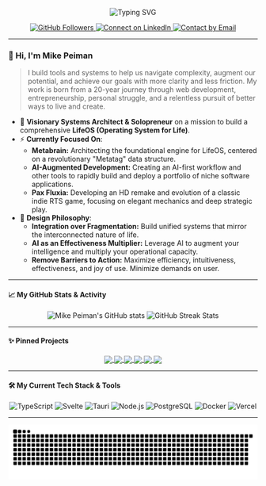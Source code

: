 <!-- ✨ Typing SVG Banner - Fixed & Personalized ✨ -->
<p align="center">
  <img src="https://readme-typing-svg.demolab.com?font=Fira+Code&pause=1000&color=9333EA¢er=true&vCenter=true&width=600&lines=Architecting+Systems+for+Life;Building+Tools+for+Thoughtful+Achievement;Welcome+to+My+Digital+Workshop" alt="Typing SVG" />
</p>

<p align="center">
  <a href="https://github.com/mikepeiman">
    <img src="https://img.shields.io/github/followers/mikepeiman?label=Follow&style=for-the-badge&logo=github&color=181717" alt="GitHub Followers" />
  </a>
  <a href="https://www.linkedin.com/in/mikepeiman/">
    <img src="https://img.shields.io/badge/Connect-LinkedIn-0A66C2?style=for-the-badge&logo=linkedin" alt="Connect on LinkedIn"/>
  </a>
  <a href="mailto:hello@mikepeiman.dev">
    <img src="https://img.shields.io/badge/Contact-%40Email-blue?style=for-the-badge&logo=gmail" alt="Contact by Email" />
  </a>
</p>

---

### 👋 Hi, I'm Mike Peiman

> I build tools and systems to help us navigate complexity, augment our potential, and achieve our goals with more clarity and less friction. My work is born from a 20-year journey through web development, entrepreneurship, personal struggle, and a relentless pursuit of better ways to live and create.

- 🧠 **Visionary Systems Architect & Solopreneur** on a mission to build a comprehensive **LifeOS (Operating System for Life)**.
- ⚡ **Currently Focused On**:
    - **Metabrain:** Architecting the foundational engine for LifeOS, centered on a revolutionary "Metatag" data structure.
    - **AI-Augmented Development:** Creating an AI-first workflow and other tools to rapidly build and deploy a portfolio of niche software applications.
    - **Pax Fluxia:** Developing an HD remake and evolution of a classic indie RTS game, focusing on elegant mechanics and deep strategic play.
- 🌱 **Design Philosophy**:
    - **Integration over Fragmentation:** Build unified systems that mirror the interconnected nature of life.
    - **AI as an Effectiveness Multiplier:** Leverage AI to augment your intelligence and multiply your operational capacity.
    - **Remove Barriers to Action:** Maximize efficiency, intuitiveness, effectiveness, and joy of use. Minimize demands on user.

---

#### 📈 My GitHub Stats & Activity

<p align="center">
  <img width="48%" src="https://github-readme-stats.vercel.app/api?username=mikepeiman&show_icons=true&hide_border=true&title_color=9333EA&icon_color=8B5CF6&text_color=374151&bg_color=fafafa&ring_color=9333EA" alt="Mike Peiman's GitHub stats" />
  <img width="48%" src="https://github-readme-streak-stats.herokuapp.com/?user=mikepeiman&theme=default&hide_border=true&ring=9333EA&currStreakLabel=8B5CF6" alt="GitHub Streak Stats" />
</p>

---

#### ✨ Pinned Projects

<!-- This section dynamically displays your pinned repositories -->
<p align="center">
  <a href="https://github.com/mikepeiman/super-tic-tac-toe">
    <img align="center" src="https://github-readme-stats.vercel.app/api/pin/?username=mikepeiman&repo=super-tic-tac-toe&theme=default&hide_border=true&title_color=9333EA&icon_color=8B5CF6&text_color=374151&bg_color=fafafa" />
  </a>
  <a href="https://github.com/mikepeiman/tw2002">
    <img align="center" src="https://github-readme-stats.vercel.app/api/pin/?username=mikepeiman&repo=tw2002&theme=default&hide_border=true&title_color=9333EA&icon_color=8B5CF6&text_color=374151&bg_color=fafafa" />
  </a>
  <a href="https://github.com/mikepeiman/kitplate">
    <img align="center" src="https://github-readme-stats.vercel.app/api/pin/?username=mikepeiman&repo=kitplate&theme=default&hide_border=true&title_color=9333EA&icon_color=8B5CF6&text_color=374151&bg_color=fafafa" />
  </a>
  <a href="https://github.com/mikepeiman/screeps">
    <img align="center" src="https://github-readme-stats.vercel.app/api/pin/?username=mikepeiman&repo=screeps&theme=default&hide_border=true&title_color=9333EA&icon_color=8B5CF6&text_color=374151&bg_color=fafafa" />
  </a>
  <a href="https://github.com/mikepeiman/mathapp">
    <img align="center" src="https://github-readme-stats.vercel.app/api/pin/?username=mikepeiman&repo=mathapp&theme=default&hide_border=true&title_color=9333EA&icon_color=8B5CF6&text_color=374151&bg_color=fafafa" />
  </a>
  <a href="https://github.com/mikepeiman/paxgalaxia">
    <img align="center" src="https://github-readme-stats.vercel.app/api/pin/?username=mikepeiman&repo=paxgalaxia&theme=default&hide_border=true&title_color=9333EA&icon_color=8B5CF6&text_color=374151&bg_color=fafafa" />
  </a>
</p>

---

#### 🛠️ My Current Tech Stack & Tools

<p align="center">
  <img src="https://img.shields.io/badge/TypeScript-3178C6?style=for-the-badge&logo=typescript&logoColor=white" alt="TypeScript" />
  <img src="https://img.shields.io/badge/Svelte-FF3E00?style=for-the-badge&logo=svelte&logoColor=white" alt="Svelte" />
  <img src="https://img.shields.io/badge/Tauri-24C8B1?style=for-the-badge&logo=tauri&logoColor=white" alt="Tauri" />
  <img src="https://img.shields.io/badge/Node.js-339933?style=for-the-badge&logo=nodedotjs&logoColor=white" alt="Node.js" />
  <img src="https://img.shields.io/badge/PostgreSQL-316192?style=for-the-badge&logo=postgresql&logoColor=white" alt="PostgreSQL" />
  <img src="https://img.shields.io/badge/Docker-2496ED?style=for-the-badge&logo=docker&logoColor=white" alt="Docker" />
  <img src="https://img.shields.io/badge/Vercel-000000?style=for-the-badge&logo=vercel&logoColor=white" alt="Vercel" />
</p>

---

<!-- The snake animation will appear here once the GitHub Action is set up -->
<p align="center">
  <img src="https://github.com/mikepeiman/mikepeiman/raw/output/github-contribution-grid-snake.svg" alt="Contribution Snake Animation" />
</p>

